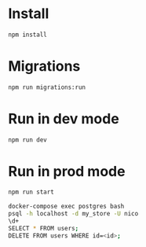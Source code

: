 # Install

```sh
npm install
```


# Migrations

```sh
npm run migrations:run
```

# Run in dev mode

```sh
npm run dev
```

# Run in prod mode

```sh
npm run start
```


```sh
docker-compose exec postgres bash
psql -h localhost -d my_store -U nico
\d+
SELECT * FROM users;
DELETE FROM users WHERE id=<id>;
```
